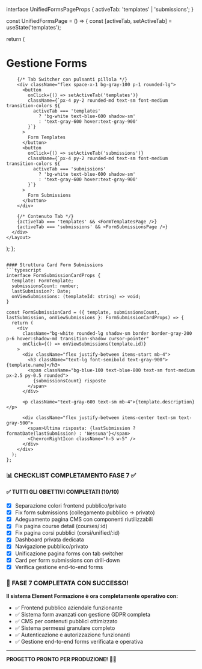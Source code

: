 interface UnifiedFormsPageProps {
  activeTab: 'templates' | 'submissions';
}

const UnifiedFormsPage = () => {
  const [activeTab, setActiveTab] = useState('templates');
  
  return (
    <Layout>
      <div className="space-y-6">
        <div className="flex justify-between items-center">
          <h1 className="text-2xl font-bold text-gray-900">Gestione Forms</h1>
        </div>
        
        {/* Tab Switcher con pulsanti pillola */}
        <div className="flex space-x-1 bg-gray-100 p-1 rounded-lg">
          <button
            onClick={() => setActiveTab('templates')}
            className={`px-4 py-2 rounded-md text-sm font-medium transition-colors ${
              activeTab === 'templates'
                ? 'bg-white text-blue-600 shadow-sm'
                : 'text-gray-600 hover:text-gray-900'
            }`}
          >
            Form Templates
          </button>
          <button
            onClick={() => setActiveTab('submissions')}
            className={`px-4 py-2 rounded-md text-sm font-medium transition-colors ${
              activeTab === 'submissions'
                ? 'bg-white text-blue-600 shadow-sm'
                : 'text-gray-600 hover:text-gray-900'
            }`}
          >
            Form Submissions
          </button>
        </div>
        
        {/* Contenuto Tab */}
        {activeTab === 'templates' && <FormTemplatesPage />}
        {activeTab === 'submissions' && <FormSubmissionsPage />}
      </div>
    </Layout>
  );
};
```

#### Struttura Card Form Submissions
```typescript
interface FormSubmissionCardProps {
  template: FormTemplate;
  submissionsCount: number;
  lastSubmission?: Date;
  onViewSubmissions: (templateId: string) => void;
}

const FormSubmissionCard = ({ template, submissionsCount, lastSubmission, onViewSubmissions }: FormSubmissionCardProps) => {
  return (
    <div 
      className="bg-white rounded-lg shadow-sm border border-gray-200 p-6 hover:shadow-md transition-shadow cursor-pointer"
      onClick={() => onViewSubmissions(template.id)}
    >
      <div className="flex justify-between items-start mb-4">
        <h3 className="text-lg font-semibold text-gray-900">{template.name}</h3>
        <span className="bg-blue-100 text-blue-800 text-sm font-medium px-2.5 py-0.5 rounded">
          {submissionsCount} risposte
        </span>
      </div>
      
      <p className="text-gray-600 text-sm mb-4">{template.description}</p>
      
      <div className="flex justify-between items-center text-sm text-gray-500">
        <span>Ultima risposta: {lastSubmission ? formatDate(lastSubmission) : 'Nessuna'}</span>
        <ChevronRightIcon className="h-5 w-5" />
      </div>
    </div>
  );
};
```

### 📊 **CHECKLIST COMPLETAMENTO FASE 7** ✅

#### ✅ **TUTTI GLI OBIETTIVI COMPLETATI (10/10)**
- [x] Separazione colori frontend pubblico/privato
- [x] Fix form submissions (collegamento pubblico → privato)
- [x] Adeguamento pagina CMS con componenti riutilizzabili
- [x] Fix pagina course detail (courses/:id)
- [x] Fix pagina corsi pubblici (corsi/unified/:id)
- [x] Dashboard privata dedicata
- [x] Navigazione pubblico/privato
- [x] Unificazione pagina forms con tab switcher
- [x] Card per form submissions con drill-down
- [x] Verifica gestione end-to-end forms

### 🎊 **FASE 7 COMPLETATA CON SUCCESSO!**

**Il sistema Element Formazione è ora completamente operativo con:**
- ✅ Frontend pubblico aziendale funzionante
- ✅ Sistema form avanzati con gestione GDPR completa
- ✅ CMS per contenuti pubblici ottimizzato
- ✅ Sistema permessi granulare completo
- ✅ Autenticazione e autorizzazione funzionanti
- ✅ Gestione end-to-end forms verificata e operativa

---

**PROGETTO PRONTO PER PRODUZIONE!** 🚀✨